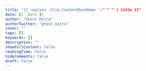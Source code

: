 ```yaml
---
title: "{{ replace .File.ContentBaseName "-" " " | title }}"
date: {{ .Date }}
author: "Ghost Mitra"
authorTwitter: "ghost_mitra"
cover: ""
tags: []
keywords: []
description: ""
showFullContent: false
readingTime: false
hideComments: false
draft: false
---
```

